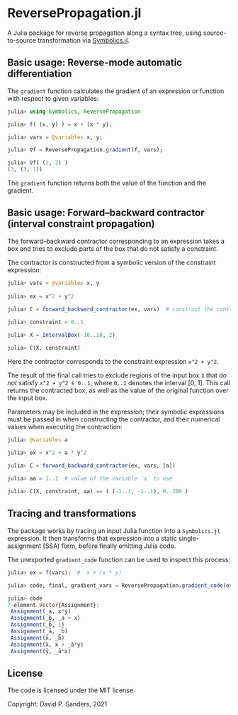 # ReversePropagation.jl

A Julia package for reverse propagation along a syntax tree, using source-to-source transformation via [Symbolics.jl](https://github.com/JuliaSymbolics/Symbolics.jl).


## Basic usage: Reverse-mode automatic differentiation

The `gradient` function calculates the gradient of an expression or function with respect to given variables:

```jl
julia> using Symbolics, ReversePropagation

julia> f( (x, y) ) = x + (x * y);

julia> vars = @variables x, y;

julia> ∇f = ReversePropagation.gradient(f, vars);

julia> ∇f( (1, 2) )
(3, (3, 1))
```

The `gradient` function returns both the value of the function and the gradient.

## Basic usage: Forward&ndash;backward contractor (interval constraint propagation)

The forward&ndash;backward contractor corresponding to an expression takes a box and tries to exclude parts of the box that do not satisfy a constraint.

The contractor is constructed from a symbolic version of the constraint expression:

```jl
julia> vars = @variables x, y 
    
julia> ex = x^2 + y^2
    
julia> C = forward_backward_contractor(ex, vars)  # construct the contractor

julia> constraint = 0..1

julia> X = IntervalBox(-10..10, 2)

julia> C(X, constraint)
```

Here the contractor corresponds to the constraint expression `x^2 + y^2`. 

The result of the final call tries to exclude regions of the input box `X` that do *not* satisfy `x^2 + y^2 ∈ 0..1`, where `0..1` denotes the interval [0, 1].
This call returns the contracted box, as well as the value of the original function over the input box.

Parameters may be included in the expression; their symbolic expressions must be passed in when constructing the contractor, and their numerical values when executing the contraction:

```jl
julia> @variables a

julia> ex = x^2 + a * y^2
    
julia> C = forward_backward_contractor(ex, vars, [a])

julia> aa = 1..1  # value of the variable `a` to use

julia> C(X, constraint, aa) == ( (-1..1, -1..1), 0..200 )
```



## Tracing and transformations

The package works by tracing an input Julia function into a `Symbolics.jl` expression. It then transforms that expression into a static single-assignment (SSA) form, before finally emitting Julia code.

The unexported `gradient_code` function can be used to inspect this process:

```jl
julia> ex = f(vars);  #  x + (x * y)

julia> code, final, gradient_vars = ReversePropagation.gradient_code(ex, vars);

julia> code
7-element Vector{Assignment}:
 Assignment(_a, x*y)
 Assignment(_b, _a + x)
 Assignment(_b̄, 1)
 Assignment(_ā, _b̄)
 Assignment(x̄, _b̄)
 Assignment(x̄, x̄ + _ā*y)
 Assignment(ȳ, _ā*x)
```


## License
The code is licensed under the MIT license.

Copyright: David P. Sanders, 2021
